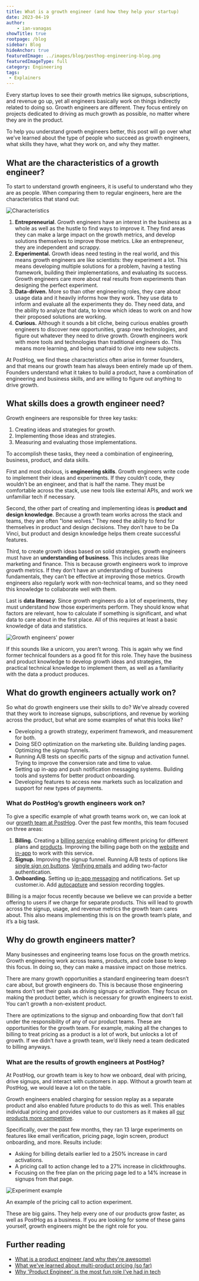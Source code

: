 ```yaml
---
title: What is a growth engineer (and how they help your startup)
date: 2023-04-19
author:
    - ian-vanagas
showTitle: true
rootpage: /blog
sidebar: Blog
hideAnchor: true
featuredImage: ../images/blog/posthog-engineering-blog.png
featuredImageType: full
category: Engineering
tags:
 - Explainers
---
```


Every startup loves to see their growth metrics like signups, subscriptions, and revenue go up, yet all engineers basically work on things indirectly related to doing so. Growth engineers are different. They focus entirely on projects dedicated to driving as much growth as possible, no matter where they are in the product.

To help you understand growth engineers better, this post will go over what we’ve learned about the type of people who succeed as growth engineers, what skills they have, what they work on, and why they matter.

## What are the characteristics of a growth engineer?

To start to understand growth engineers, it is useful to understand who they are as people. When comparing them to regular engineers, here are the characteristics that stand out:

![Characteristics](../images/blog/what-is-a-growth-engineer/characteristics.png)

1. **Entrepreneurial**. Growth engineers have an interest in the business as a whole as well as the hustle to find ways to improve it. They find areas they can make a large impact on the growth metrics, and develop solutions themselves to improve those metrics. Like an entrepreneur, they are independent and scrappy.
2. **Experimental.** Growth ideas need testing in the real world, and this means growth engineers are like scientists: they experiment a lot. This means developing multiple solutions for a problem, having a testing framework, building their implementations, and evaluating its success. Growth engineers care more about real results from experiments than designing the perfect experiment. 
3. **Data-driven.** More so than other engineering roles, they care about usage data and it heavily informs how they work. They use data to inform and evaluate all the experiments they do. They need data, and the ability to analyze that data, to know which ideas to work on and how their proposed solutions are working.
4. **Curious.** Although it sounds a bit cliche, being curious enables growth engineers to discover new opportunities, grasp new technologies, and figure out whatever they need to drive growth. Growth engineers work with more tools and technologies than traditional engineers do. This means more learning, and being unafraid to dive into new subjects.

At PostHog, we find these characteristics often arise in former founders, and that means our growth team has always been entirely made up of them. Founders understand what it takes to build a product, have a combination of engineering and business skills, and are willing to figure out anything to drive growth.

## What skills does a growth engineer need?

Growth engineers are responsible for three key tasks:

1. Creating ideas and strategies for growth.
2. Implementing those ideas and strategies.
3. Measuring and evaluating those implementations.

To accomplish these tasks, they need a combination of engineering, business, product, and data skills.

First and most obvious, is **engineering skills**. Growth engineers write code to implement their ideas and experiments. If they couldn’t code, they wouldn’t be an engineer, and that is half the name. They must be comfortable across the stack, use new tools like external APIs, and work we unfamiliar tech if necessary.

Second, the other part of creating and implementing ideas is **product and design knowledge**. Because a growth team works across the stack and teams, they are often "lone wolves." They need the ability to fend for themselves in product and design decisions. They don’t have to be Da Vinci, but product and design knowledge helps them create successful features.

Third, to create growth ideas based on solid strategies, growth engineers must have an **understanding of business**. This includes areas like marketing and finance. This is because growth engineers work to improve growth metrics. If they don’t have an understanding of business fundamentals, they can’t be effective at improving those metrics. Growth engineers also regularly work with non-technical teams, and so they need this knowledge to collaborate well with them.

Last is **data literacy**. Since growth engineers do a lot of experiments, they must understand how those experiments perform. They should know what factors are relevant, how to calculate if something is significant, and what data to care about in the first place. All of this requires at least a basic knowledge of data and statistics.

![Growth engineers' power](../images/blog/what-is-a-growth-engineer/thanos.jpg)

If this sounds like a unicorn, you aren’t wrong. This is again why we find former technical founders as a good fit for this role. They have the business and product knowledge to develop growth ideas and strategies, the practical technical knowledge to implement them, as well as a familiarity with the data a product produces.  

## What do growth engineers actually work on?

So what do growth engineers use their skills to do? We’ve already covered that they work to increase signups, subscriptions, and revenue by working across the product, but what are some examples of what this looks like?

- Developing a growth strategy, experiment framework, and measurement for both.
- Doing SEO optimization on the marketing site. Building landing pages. Optimizing the signup funnels.
- Running A/B tests on specific parts of the signup and activation funnel. Trying to improve the conversion rate and time to value.
- Setting up in-app and push notification messaging systems. Building tools and systems for better product onboarding.
- Developing features to access new markets such as localization and support for new types of payments.

### What do PostHog’s growth engineers work on?

To give a specific example of what growth teams work on, we can look at our [growth team at PostHog](/handbook/small-teams/growth). Over the past few months, this team focused on three areas:

1. **Billing.** Creating a [billing service](https://github.com/PostHog/posthog/pull/11986) enabling different pricing for different plans and [products](https://github.com/PostHog/posthog/pull/15035/files). Improving the billing page both on the [website](https://github.com/PostHog/posthog.com/pull/5181) and [in-app](https://github.com/PostHog/posthog/pull/14652) to work with this service.
2. **Signup.** Improving the signup funnel. Running A/B tests of options like [single sign on buttons](https://github.com/PostHog/posthog/pull/13234). [Verifying emails](https://github.com/PostHog/posthog/pull/13632) and adding two-factor authentication.
3. **Onboarding.** Setting up [in-app messaging](https://github.com/PostHog/posthog/pull/13108) and notifications. Set up customer.io. Add [autocapture](https://github.com/PostHog/posthog/pull/14687) and session recording toggles.

Billing is a major focus recently because we believe we can provide a better offering to users if we charge for separate products. This will lead to growth across the signup, usage, and revenue metrics the growth team cares about. This also means implementing this is on the growth team’s plate, and it’s a big task.

## Why do growth engineers matter?

Many businesses and engineering teams lose focus on the growth metrics. Growth engineering work across teams, products, and code base to keep this focus. In doing so, they can make a massive impact on those metrics.

There are many growth opportunities a standard engineering team doesn’t care about, but growth engineers do. This is because those engineering teams don’t set their goals as driving signups or activation. They focus on making the product better, which is necessary for growth engineers to exist. You can’t growth a non-existent product. 

There are optimizations to the signup and onboarding flow that don’t fall under the responsibility of any of our product teams. These are opportunities for the growth team. For example, making all the changes to billing to treat pricing as a product is a lot of work, but unlocks a lot of growth. If we didn’t have a growth team, we’d likely need a team dedicated to billing anyways. 

### What are the results of growth engineers at PostHog?

At PostHog, our growth team is key to how we onboard, deal with pricing, drive signups, and interact with customers in app. Without a growth team at PostHog, we would leave a lot on the table. 

Growth engineers enabled charging for session replay as a separate product and also enabled future products to do this as well. This enables individual pricing and provides value to our customers as it makes all [our products more competitive](/handbook/engineering/feature-pricing).

Specifically, over the past few months, they ran 13 large experiments on features like email verification, pricing page, login screen, product onboarding, and more. Results include:

- Asking for billing details earlier led to a 250% increase in card activations.
- A pricing call to action change led to a 27% increase in clickthroughs.
- Focusing on the free plan on the pricing page led to a 14% increase in signups from that page.

![Experiment example](../images/blog/what-is-a-growth-engineer/experiment.png)
<Caption>An example of the pricing call to action experiment.</Caption>

These are big gains. They help every one of our products grow faster, as well as PostHog as a business. If you are looking for some of these gains yourself, growth engineers might be the right role for you.

## Further reading

- [What is a product engineer (and why they're awesome)](/blog/what-is-a-product-engineer)
- [What we've learned about multi-product pricing (so far)](/blog/multi-product-pricing)
- [Why 'Product Engineer' is the most fun role I've had in tech](/blog/why-product-engineering-is-so-fun)